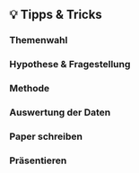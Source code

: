 ## 💡 Tipps & Tricks

### Themenwahl

### Hypothese & Fragestellung

### Methode

### Auswertung der Daten

### Paper schreiben

### Präsentieren